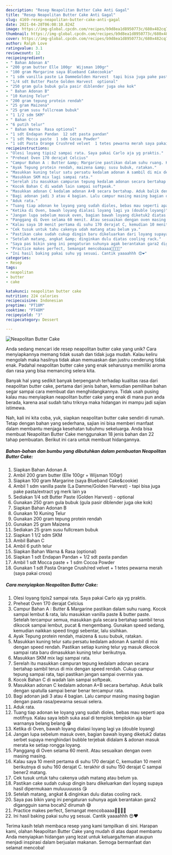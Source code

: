 ```yaml
---
description: "Resep Neapolitan Butter Cake Anti Gagal"
title: "Resep Neapolitan Butter Cake Anti Gagal"
slug: 4169-resep-neapolitan-butter-cake-anti-gagal
date: 2021-04-28T06:08:10.824Z
image: https://img-global.cpcdn.com/recipes/b9d8ea1d8950773c/680x482cq70/neapolitan-butter-cake-foto-resep-utama.jpg
thumbnail: https://img-global.cpcdn.com/recipes/b9d8ea1d8950773c/680x482cq70/neapolitan-butter-cake-foto-resep-utama.jpg
cover: https://img-global.cpcdn.com/recipes/b9d8ea1d8950773c/680x482cq70/neapolitan-butter-cake-foto-resep-utama.jpg
author: Ralph Love
ratingvalue: 3.1
reviewcount: 12
recipeingredient:
- " Bahan Adonan A"
- "200 gram butter Elle 100gr  Wijsman 100gr"
- "100 gram Margarine saya Blueband Cakecookie"
- "1 sdm vanilla paste La DammeGolden Harvest  tapi bisa juga pake pastaextract yg merk lain ya"
- "1/4 sdt Butter Paste Golden Harvest  optional"
- "250 gram gula bubuk gula pasir diblender juga oke kok"
- " Bahan Adonan B"
- "10 Kuning Telur"
- "200 gram tepung protein rendah"
- "25 gram Maizena"
- "25 gram susu fullcream bubuk"
- "1 1/2 sdm SKM"
- " Bahan C"
- "6 putih telur"
- " Bahan Warna  Rasa optional"
- "1 sdt Endapan Pandan  12 sdt pasta pandan"
- "1 sdt Mocca paste  1 sdm Cocoa Powder"
- "1 sdt Pasta Orange Crushred velvet  1 tetes pewarna merah saya pakai cross"
recipeinstructions:
- "Olesi loyang tipis2 sampai rata. Saya pakai Carlo aja yg praktis."
- "Preheat Oven 170 derajat Celcius"
- "Campur Bahan A : Butter &amp; Margarine pastikan dalam suhu ruang. Kocok sampai lembut &amp; rata, lalu masukkan vanilla paste &amp; butter paste. Setelah tercampur semua, masukkan gula secara bertahap sambil terus dikocok sampai lembut, pucat &amp; mengembang. Gunakan speed sedang, kemudian naikkan speed tinggi sebentar, lalu sisihkan."
- "Ayak Tepung protein rendah, maizena &amp; susu bubuk, ratakan."
- "Masukkan kuning telur satu persatu kedalam adonan A sambil di mix dengan speed rendah. Pastikan setiap kuning telur yg masuk dikocok sampai rata baru dimasukkan kuning telur berikutnya."
- "Masukkan SKM mix lagi sampai rata."
- "Serelah itu masukkan campuran tepung kedalam adonan secara bertahap sambil terus di mix dengan speed rendah. Cukup campur tepung sampai rata, tapi pastikan jangan sampai overmix yaa."
- "Kocok Bahan C di wadah lain sampai softpeak."
- "Masukkan adonan C kedalam adonan A+B secara bertahap. Aduk balik dengan spatulla sampai benar benar tercampur rata."
- "Bagi adonan jadi 3 atau 4 bagian. Lalu campur masing masing bagian dengan pasta rasa/pewarna sesuai selera."
- "Aduk rata."
- "Tuang tiap adonan ke loyang yang sudah dioles, bebas mau seperti apa motifnya. Kalau saya lebih suka asal di templok templokin aja biar warnanya belang belang 😁"
- "Ketika di Oven, bawah loyang dialasi loyang lagi ya (double loyang)"
- "Jangan lupa sebelum masuk oven, bagian bawah loyang diketuk2 diatas serbet supaya menghindari bubble terjebak didalam &amp; adonan masuk merata ke setiap rongga loyang."
- "Panggang di Oven selama 60 menit. Atau sesuaikan dengan oven masing masing."
- "Kalau saya 10 menit pertama di suhu 170 derajat C, kemudian 10 menit berikutnya di suhu 160 derajat C. terakhir di suhu 150 derajat C sampai bener2 matang."
- "Cek tusuk untuk tahu cakenya udah matang atau belum ya."
- "Pastikan cake sudah cukup dingin baru dikeluarkan dari loyang supaya hasil dipermukaan muluuuuusss 😘"
- "Setelah matang, angkat &amp; dinginkan dulu diatas cooling rack."
- "Saya pas bikin yang ini pengaturan suhunya agak berantakan gara2 digangguin sama bocah2 dirumah 😅"
- "Practice makes perfect, Semangat mencobaaaa👌🏼💪🏻"
- "Ini hasil baking pakai suhu yg sesuai. Cantik yaaaahhh 😍❤️"
categories:
- Resep
tags:
- neapolitan
- butter
- cake

katakunci: neapolitan butter cake 
nutrition: 224 calories
recipecuisine: Indonesian
preptime: "PT18M"
cooktime: "PT48M"
recipeyield: "3"
recipecategory: Dessert

---
```



![Neapolitan Butter Cake](https://img-global.cpcdn.com/recipes/b9d8ea1d8950773c/680x482cq70/neapolitan-butter-cake-foto-resep-utama.jpg)

Anda sedang mencari ide resep neapolitan butter cake yang unik? Cara menyiapkannya memang tidak susah dan tidak juga mudah. Kalau keliru mengolah maka hasilnya tidak akan memuaskan dan justru cenderung tidak enak. Padahal neapolitan butter cake yang enak seharusnya memiliki aroma dan rasa yang bisa memancing selera kita.



Banyak hal yang sedikit banyak berpengaruh terhadap kualitas rasa dari neapolitan butter cake, pertama dari jenis bahan, kemudian pemilihan bahan segar sampai cara membuat dan menghidangkannya. Tidak usah pusing kalau mau menyiapkan neapolitan butter cake yang enak di mana pun anda berada, karena asal sudah tahu triknya maka hidangan ini mampu jadi sajian istimewa.


Nah, kali ini kita coba, yuk, siapkan neapolitan butter cake sendiri di rumah. Tetap dengan bahan yang sederhana, sajian ini bisa memberi manfaat dalam membantu menjaga kesehatan tubuhmu sekeluarga. Anda bisa membuat Neapolitan Butter Cake menggunakan 18 jenis bahan dan 22 tahap pembuatan. Berikut ini cara untuk membuat hidangannya.

<!--inarticleads1-->

##### Bahan-bahan dan bumbu yang dibutuhkan dalam pembuatan Neapolitan Butter Cake:

1. Siapkan  Bahan Adonan A
1. Ambil 200 gram butter (Elle 100gr + Wijsman 100gr)
1. Siapkan 100 gram Margarine (saya Blueband Cake&amp;cookie)
1. Ambil 1 sdm vanilla paste (La Damme/Golden Harvest) - tapi bisa juga pake pasta/extract yg merk lain ya
1. Sediakan 1/4 sdt Butter Paste (Golden Harvest) - optional
1. Gunakan 250 gram gula bubuk (gula pasir diblender juga oke kok)
1. Siapkan  Bahan Adonan B
1. Gunakan 10 Kuning Telur
1. Gunakan 200 gram tepung protein rendah
1. Gunakan 25 gram Maizena
1. Sediakan 25 gram susu fullcream bubuk
1. Siapkan 1 1/2 sdm SKM
1. Ambil  Bahan C
1. Ambil 6 putih telur
1. Siapkan  Bahan Warna &amp; Rasa (optional)
1. Siapkan 1 sdt Endapan Pandan + 1/2 sdt pasta pandan
1. Ambil 1 sdt Mocca paste + 1 sdm Cocoa Powder
1. Gunakan 1 sdt Pasta Orange Crush/red velvet + 1 tetes pewarna merah (saya pakai cross)




<!--inarticleads2-->

##### Cara menyiapkan Neapolitan Butter Cake:

1. Olesi loyang tipis2 sampai rata. Saya pakai Carlo aja yg praktis.
1. Preheat Oven 170 derajat Celcius
1. Campur Bahan A : Butter &amp; Margarine pastikan dalam suhu ruang. Kocok sampai lembut &amp; rata, lalu masukkan vanilla paste &amp; butter paste. Setelah tercampur semua, masukkan gula secara bertahap sambil terus dikocok sampai lembut, pucat &amp; mengembang. Gunakan speed sedang, kemudian naikkan speed tinggi sebentar, lalu sisihkan.
1. Ayak Tepung protein rendah, maizena &amp; susu bubuk, ratakan.
1. Masukkan kuning telur satu persatu kedalam adonan A sambil di mix dengan speed rendah. Pastikan setiap kuning telur yg masuk dikocok sampai rata baru dimasukkan kuning telur berikutnya.
1. Masukkan SKM mix lagi sampai rata.
1. Serelah itu masukkan campuran tepung kedalam adonan secara bertahap sambil terus di mix dengan speed rendah. Cukup campur tepung sampai rata, tapi pastikan jangan sampai overmix yaa.
1. Kocok Bahan C di wadah lain sampai softpeak.
1. Masukkan adonan C kedalam adonan A+B secara bertahap. Aduk balik dengan spatulla sampai benar benar tercampur rata.
1. Bagi adonan jadi 3 atau 4 bagian. Lalu campur masing masing bagian dengan pasta rasa/pewarna sesuai selera.
1. Aduk rata.
1. Tuang tiap adonan ke loyang yang sudah dioles, bebas mau seperti apa motifnya. Kalau saya lebih suka asal di templok templokin aja biar warnanya belang belang 😁
1. Ketika di Oven, bawah loyang dialasi loyang lagi ya (double loyang)
1. Jangan lupa sebelum masuk oven, bagian bawah loyang diketuk2 diatas serbet supaya menghindari bubble terjebak didalam &amp; adonan masuk merata ke setiap rongga loyang.
1. Panggang di Oven selama 60 menit. Atau sesuaikan dengan oven masing masing.
1. Kalau saya 10 menit pertama di suhu 170 derajat C, kemudian 10 menit berikutnya di suhu 160 derajat C. terakhir di suhu 150 derajat C sampai bener2 matang.
1. Cek tusuk untuk tahu cakenya udah matang atau belum ya.
1. Pastikan cake sudah cukup dingin baru dikeluarkan dari loyang supaya hasil dipermukaan muluuuuusss 😘
1. Setelah matang, angkat &amp; dinginkan dulu diatas cooling rack.
1. Saya pas bikin yang ini pengaturan suhunya agak berantakan gara2 digangguin sama bocah2 dirumah 😅
1. Practice makes perfect, Semangat mencobaaaa👌🏼💪🏻
1. Ini hasil baking pakai suhu yg sesuai. Cantik yaaaahhh 😍❤️




Terima kasih telah membaca resep yang kami tampilkan di sini. Harapan kami, olahan Neapolitan Butter Cake yang mudah di atas dapat membantu Anda menyiapkan hidangan yang lezat untuk keluarga/teman ataupun menjadi inspirasi dalam berjualan makanan. Semoga bermanfaat dan selamat mencoba!

